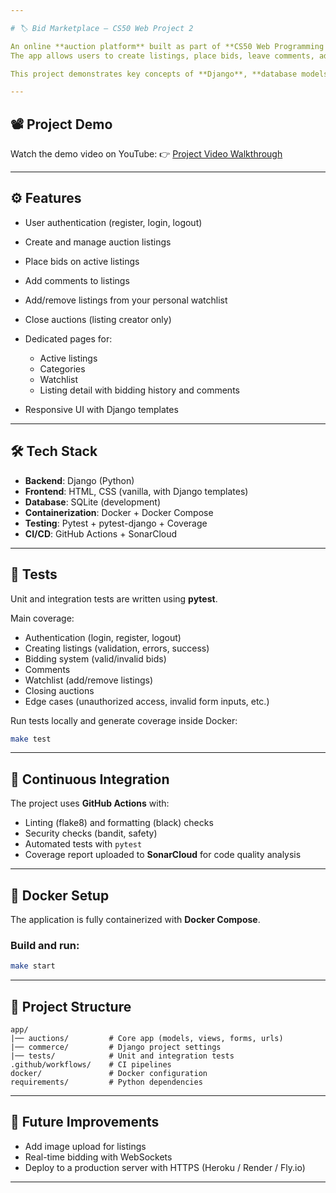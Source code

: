 ```yaml
---

# 🏷️ Bid Marketplace – CS50 Web Project 2

An online **auction platform** built as part of **CS50 Web Programming with Python and JavaScript**.
The app allows users to create listings, place bids, leave comments, add items to their watchlist, and manage active/closed auctions.

This project demonstrates key concepts of **Django**, **database models**, **forms handling**, and **full-stack development** with backend–frontend integration.

---
```


## 📽️ Project Demo

Watch the demo video on YouTube:
👉 [Project Video Walkthrough](https://youtu.be/NTE4Jmpay0A)

---

## ⚙️ Features

* User authentication (register, login, logout)
* Create and manage auction listings
* Place bids on active listings
* Add comments to listings
* Add/remove listings from your personal watchlist
* Close auctions (listing creator only)
* Dedicated pages for:

  * Active listings
  * Categories
  * Watchlist
  * Listing detail with bidding history and comments
* Responsive UI with Django templates

---

## 🛠️ Tech Stack

* **Backend**: Django (Python)
* **Frontend**: HTML, CSS (vanilla, with Django templates)
* **Database**: SQLite (development)
* **Containerization**: Docker + Docker Compose
* **Testing**: Pytest + pytest-django + Coverage
* **CI/CD**: GitHub Actions + SonarCloud

---

## 🧪 Tests

Unit and integration tests are written using **pytest**.

Main coverage:

* Authentication (login, register, logout)
* Creating listings (validation, errors, success)
* Bidding system (valid/invalid bids)
* Comments
* Watchlist (add/remove listings)
* Closing auctions
* Edge cases (unauthorized access, invalid form inputs, etc.)

Run tests locally and generate coverage inside Docker:

```bash
make test
```

---

## 🔄 Continuous Integration

The project uses **GitHub Actions** with:

* Linting (flake8) and formatting (black) checks
* Security checks (bandit, safety)
* Automated tests with `pytest`
* Coverage report uploaded to **SonarCloud** for code quality analysis

---

## 🐳 Docker Setup

The application is fully containerized with **Docker Compose**.

### Build and run:

```bash
make start
```

---

## 📂 Project Structure

```
app/
|── auctions/         # Core app (models, views, forms, urls)
|── commerce/         # Django project settings
|── tests/            # Unit and integration tests
.github/workflows/    # CI pipelines
docker/               # Docker configuration
requirements/         # Python dependencies
```

---

## 🚀 Future Improvements

* Add image upload for listings
* Real-time bidding with WebSockets
* Deploy to a production server with HTTPS (Heroku / Render / Fly.io)

---
